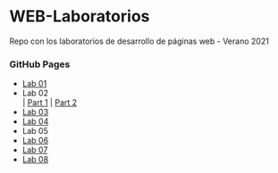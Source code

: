 # WEB-Laboratorios
Repo con los laboratorios de desarrollo de páginas web - 
Verano 2021

### GitHub Pages

- [Lab 01](https://patriciapaag.github.io/WEB-Laboratorios/Lab01_html_Git/Lab01.html)
- Lab 02  
| [Part 1](https://patriciapaag.github.io/WEB-Laboratorios/Lab02_css/Part1/Lab02_Part1.html)
| [Part 2](https://patriciapaag.github.io/WEB-Laboratorios/Lab02_css/Part2/index.html)
- [Lab 03](https://patriciapaag.github.io/WEB-Laboratorios/Lab03_flex_queries/index.html)
- [Lab 04](https://patriciapaag.github.io/WEB-Laboratorios/Lab04_javascript/index.html)
- Lab 05
- [Lab 06](https://patriciapaag.github.io/WEB-Laboratorios/Lab06_jquery/index.html)
- [Lab 07](https://patriciapaag.github.io/WEB-Laboratorios/Lab07_ajax_jquery/hw.html)
- [Lab 08](https://patriciapaag.github.io/WEB-Laboratorios/Lab08_node_express/home.html)
